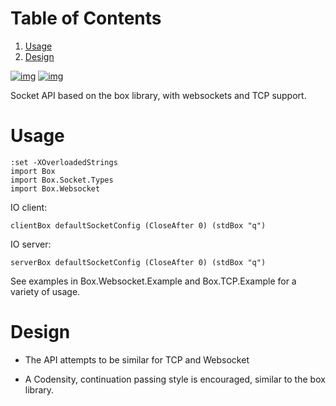 
# Table of Contents

1.  [Usage](#org6c95983)
2.  [Design](#org6cb8437)

[![img](https://img.shields.io/hackage/v/box-socket.svg)](https://hackage.haskell.org/package/box) [![img](https://github.com/tonyday567/box-socket/workflows/haskell-ci/badge.svg)](https://github.com/tonyday567/box/actions?query=workflow%3Ahaskell-ci)

Socket API based on the box library, with websockets and TCP support.


<a id="org6c95983"></a>

# Usage

    :set -XOverloadedStrings
    import Box
    import Box.Socket.Types
    import Box.Websocket

IO client:

    clientBox defaultSocketConfig (CloseAfter 0) (stdBox "q")

IO server:

    serverBox defaultSocketConfig (CloseAfter 0) (stdBox "q")

See examples in Box.Websocket.Example and Box.TCP.Example for a variety of usage.


<a id="org6cb8437"></a>

# Design

-   The API attempts to be similar for TCP and Websocket

-   A Codensity, continuation passing style is encouraged, similar to the box library.


